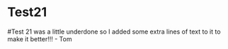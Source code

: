 # Test21

#Test 21 was a little underdone so I added some extra lines of text to it to make it better!!! - Tom